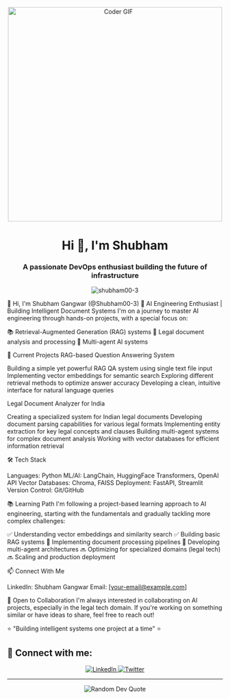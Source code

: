<div align="center">
  <img src="https://media.giphy.com/media/SWoSkN6DxTszqIKEqv/giphy.gif" alt="Coder GIF" width="500">
</div>

<h1 align="center">Hi 👋, I'm Shubham </h1>
<h3 align="center">A passionate DevOps enthusiast building the future of infrastructure</h3>

<p align="center">
  <img src="https://komarev.com/ghpvc/?username=shubham00-3&label=Profile%20views&color=0e75b6&style=flat" alt="shubham00-3" />
</p>

👋 Hi, I'm Shubham Gangwar (@Shubham00-3)
🧠 AI Engineering Enthusiast | Building Intelligent Document Systems
I'm on a journey to master AI engineering through hands-on projects, with a special focus on:

📚 Retrieval-Augmented Generation (RAG) systems
📄 Legal document analysis and processing
🤖 Multi-agent AI systems

🔭 Current Projects
RAG-based Question Answering System

Building a simple yet powerful RAG QA system using single text file input
Implementing vector embeddings for semantic search
Exploring different retrieval methods to optimize answer accuracy
Developing a clean, intuitive interface for natural language queries

Legal Document Analyzer for India

Creating a specialized system for Indian legal documents
Developing document parsing capabilities for various legal formats
Implementing entity extraction for key legal concepts and clauses
Building multi-agent systems for complex document analysis
Working with vector databases for efficient information retrieval

🛠️ Tech Stack

Languages: Python
ML/AI: LangChain, HuggingFace Transformers, OpenAI API
Vector Databases: Chroma, FAISS
Deployment: FastAPI, Streamlit
Version Control: Git/GitHub

📚 Learning Path
I'm following a project-based learning approach to AI engineering, starting with the fundamentals and gradually tackling more complex challenges:

✅ Understanding vector embeddings and similarity search
✅ Building basic RAG systems
🔄 Implementing document processing pipelines
🔄 Developing multi-agent architectures
🔜 Optimizing for specialized domains (legal tech)
🔜 Scaling and production deployment

📫 Connect With Me

LinkedIn: Shubham Gangwar
Email: [your-email@example.com]

🤝 Open to Collaboration
I'm always interested in collaborating on AI projects, especially in the legal tech domain. If you're working on something similar or have ideas to share, feel free to reach out!

⭐ "Building intelligent systems one project at a time" ⭐

## 🔗 Connect with me:
<p align="center">
  <a href="https://linkedin.com/in/your-linkedin-profile" target="_blank">
    <img src="https://img.shields.io/badge/LinkedIn-%230077B5.svg?style=for-the-badge&logo=linkedin&logoColor=white" alt="LinkedIn"/>
  </a>
  <a href="https://twitter.com/your-twitter-handle" target="_blank">
    <img src="https://img.shields.io/badge/Twitter-%231DA1F2.svg?style=for-the-badge&logo=Twitter&logoColor=white" alt="Twitter"/>
  </a>
</p>

---

<div align="center">
  <img src="https://quotes-github-readme.vercel.app/api?type=horizontal&theme=radical" alt="Random Dev Quote"/>
</div>


